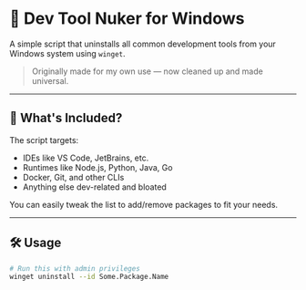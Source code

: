 # 🧼 Dev Tool Nuker for Windows

A simple script that uninstalls all common development tools from your Windows system using `winget`.

> Originally made for my own use — now cleaned up and made universal.

---

## 🧠 What's Included?

The script targets:

- IDEs like VS Code, JetBrains, etc.
- Runtimes like Node.js, Python, Java, Go
- Docker, Git, and other CLIs
- Anything else dev-related and bloated

You can easily tweak the list to add/remove packages to fit your needs.

---

## 🛠️ Usage

```bash
# Run this with admin privileges
winget uninstall --id Some.Package.Name
